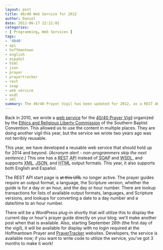 ```yaml
---
layout: post
title: 40/40 Web Service for 2012
author: Daniel
date: 2012-06-17 22:21:01
categories:
- [ Programming, Web Services ]
tags:
- '4040'
- api
- hoffmantown
- english
- español
- html
- json
- prayer
- prayertracker
- rest
- soap
- web service
- wsdl
- xml
summary: The 40/40 Prayer Vigil has been updated for 2012, as a REST API supporting both English and Spanish
---
```


Back in 2010, we wrote a [web service][post] for the [40/40 Prayer Vigil][4040] organized by the [Ethics and Religious Liberty Commission][erlc] of the Southern Baptist Convention. This allowed us to use the content in multiple places. They are doing another vigil this year, but the service we wrote two years ago was not terribly reusable.

This year, we have developed a reusable web service that should hold up for 2014 and beyond. _(Acronym alert - non-programmers skip the next sentence.)_ This one has a <acronym title="Representational State Translation">REST</acronym> <acronym title="Application Programming Interface">API</acronym> instead of <acronym title="Simple Object Access Protocol">SOAP</acronym> and <acronym title="Web Services Definition Language">WSDL</acronym>, and supports <acronym title="Extensible Markup Language">XML</acronym>, <acronym title="JavaScript Object Notation">JSON</acronym>, and <acronym title="HyperText Markup Language">HTML</acronym> output formats. This year, it also supports both English and Espa&ntilde;ol.

The REST API start page is <del>at this URL</del> no longer active. The prayer guides require an output format, a language, the Scripture version, whether the guide is for a day or an hour, and the day or hour number. There are lookup transactions for lists of available output formats, languages, and Scripture versions, and lookups for converting a date to a day number and a date/time to an hour number.

There will be a WordPress plug-in shortly that will utilize this to display the current day or hour's prayer guide directly on your blog; we'll make another post when that is available. Also, starting September 26th (the first day of the vigil), it will be available for display with no login required at the Hoffmantown Prayer and [PrayerTracker][pt] websites. Developers, the service is available now; if you want to write code to utilize the service, you've got 3 months to make it work!


[post]: /2010/4040-web-service.html "40/40 Web Service &bull; DJS Consulting Tech Blog"
[4040]: //4040prayer.wordpress.com "40/40 Prayer Vigil"
[erlc]: http://erlc.com "Ethics and Religious Liberty Commission"
[pt]:   //prayer.djs-consulting.com "PrayerTracker"
